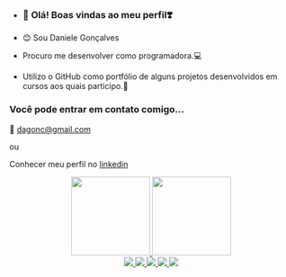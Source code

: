 -  ###  🔭 Olá! Boas vindas ao meu perfil❣️

- 😊 Sou Daniele Gonçalves 
- Procuro me desenvolver como programadora.💻
- Utilizo o GitHub como portfólio de alguns projetos desenvolvidos em cursos aos quais participo.📑

### Você pode entrar em contato comigo...

📧 dagonc@gmail.com

ou

Conhecer meu perfil no [linkedin](https://www.linkedin.com/in/daniele-gon%C3%A7alves-31692433?lipi=urn%3Ali%3Apage%3Ad_flagship3_profile_view_base_contact_details%3BflgtIpoKRJSWfb4aJlMgtg%3D%3D)
  

<div align="center">
  <a href="https://github.com/danigonc">
  <img height="140em" src="https://github-readme-stats.vercel.app/api?username=danigonc&show_icons=true&theme=radical&include_all_commits=true&count_private=true"/>
  <img height="140em" src="https://github-readme-stats.vercel.app/api/top-langs/?username=danigonc&layout=compact&langs_count=7&theme=radical"/>
</div>
  
  <div align="center"; "down"> 
  <img src="https://img.shields.io/badge/Python-FFD43B?style=for-the-badge&logo=python&logoColor=blue"/>  
  <img src="https://img.shields.io/badge/HTML5-E34F26?style=for-the-badge&logo=html5&logoColor=white"/>
  <img src="https://img.shields.io/badge/CSS3-1572B6?style=for-the-badge&logo=css3&logoColor=white"/>  
  <img src="https://img.shields.io/badge/JavaScript-323330?style=for-the-badge&logo=javascript&logoColor=F7DF1E"/>
  <img src="https://img.shields.io/badge/Scratch-4D97FF?style=for-the-badge&logo=Scratch&logoColor=white"/>
  
</div>




